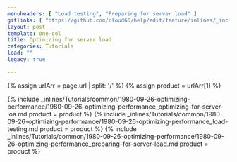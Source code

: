 ```yaml
---
menuheaders: [ "Load testing", "Preparing for server load" ]
gitlinks: [ "https://github.com/cloud66/help/edit/feature/inlines/_includes/_inlines/Tutorials/common/1980-09-26-optimizing-performance/1980-09-26-optimizing-performance_optimizing-for-server-loa.md", "https://github.com/cloud66/help/edit/feature/inlines/_includes/_inlines/Tutorials/common/1980-09-26-optimizing-performance/1980-09-26-optimizing-performance_load-testing.md", "https://github.com/cloud66/help/edit/feature/inlines/_includes/_inlines/Tutorials/common/1980-09-26-optimizing-performance/1980-09-26-optimizing-performance_preparing-for-server-load.md" ]
layout: post
template: one-col
title: Optimizing for server load
categories: Tutorials
lead: ""
legacy: true

---
```


{% assign urlArr = page.url | split: '/' %}
{% assign product = urlArr[1] %}

<a name="1"></a>{% include _inlines/Tutorials/common/1980-09-26-optimizing-performance/1980-09-26-optimizing-performance_optimizing-for-server-loa.md  product = product %}
<a name="2"></a>{% include _inlines/Tutorials/common/1980-09-26-optimizing-performance/1980-09-26-optimizing-performance_load-testing.md  product = product %}
<a name="3"></a>{% include _inlines/Tutorials/common/1980-09-26-optimizing-performance/1980-09-26-optimizing-performance_preparing-for-server-load.md  product = product %}